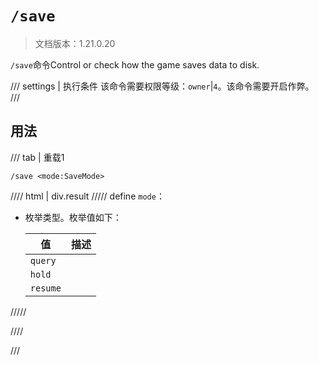 # `/save`

> 文档版本：1.21.0.20

`/save`命令Control or check how the game saves data to disk.

/// settings | 执行条件
该命令需要权限等级：`owner`|`4`。该命令需要开启作弊。
///

## 用法

/// tab | 重载1
```mcfunction
/save <mode:SaveMode>
```

//// html | div.result
///// define
`mode`：<!-- md:samp SaveMode -->

- 枚举类型。枚举值如下：

  |值|描述|
  |---|---|
  |`query`||
  |`hold`||
  |`resume`||



/////

////

///
